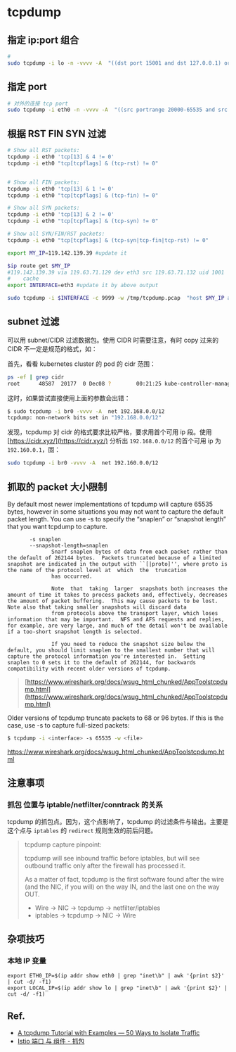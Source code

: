 # tcpdump

## 指定 ip:port 组合

```bash
#
sudo tcpdump -i lo -n -vvvv -A  "((dst port 15001 and dst 127.0.0.1) or (src port 15001 and src 127.0.0.1))"
```

## 指定 port

```bash
# 对外的连接 tcp port
sudo tcpdump -i eth0 -n -vvvv -A  "((src portrange 20000-65535 and src $ETH0_IP) or (dst portrange 20000-65535 and dst $ETH0_IP))"
```

## 根据 RST FIN SYN 过滤

```bash
# Show all RST packets:
tcpdump -i eth0 'tcp[13] & 4 != 0'
tcpdump -i eth0 "tcp[tcpflags] & (tcp-rst) != 0"


# Show all FIN packets:
tcpdump -i eth0 'tcp[13] & 1 != 0'
tcpdump -i eth0 "tcp[tcpflags] & (tcp-fin) != 0"

# Show all SYN packets:
tcpdump -i eth0 'tcp[13] & 2 != 0'
tcpdump -i eth0 "tcp[tcpflags] & (tcp-syn) != 0"

# Show all SYN/FIN/RST packets:
tcpdump -i eth0 "tcp[tcpflags] & (tcp-syn|tcp-fin|tcp-rst) != 0"
```


```bash
export MY_IP=119.142.139.39 #update it

$ip route get $MY_IP
#119.142.139.39 via 119.63.71.129 dev eth3 src 119.63.71.132 uid 1001
#    cache 
export INTERFACE=eth3 #update it by above output

sudo tcpdump -i $INTERFACE -c 9999 -w /tmp/tcpdump.pcap  "host $MY_IP and (tcp[13] & 1 != 0 or tcp[13] & 4 != 0 or tcp[13] & 2 != 0) " #only capture RST or FIN or SYN

```


## subnet 过滤

可以用 subnet/CIDR 过滤数据包。使用 CIDR 时需要注意，有时 copy 过来的 CIDR 不一定是规范的格式，如：

首先，看看 kubernetes cluster 的 pod 的 cidr 范围：

```bash
ps -ef | grep cidr
root      48587  20177  0 Dec08 ?        00:21:25 kube-controller-manager ... --cluster-cidr=192.168.0.0/12 ...--service-cluster-ip-range=10.96.0.0/12 ...
```



这时，如果尝试直接使用上面的参数会出错：

```bash
$ sudo tcpdump -i br0 -vvvv -A  net 192.168.0.0/12
tcpdump: non-network bits set in "192.168.0.0/12"
```



发现，tcpdump 对 cidr 的格式要求比较严格，要求用首个可用 ip 段。使用 [https://cidr.xyz/](https://cidr.xyz/) 分析出 `192.168.0.0/12` 的首个可用 ip 为 `192.160.0.1`，固：

```bash
sudo tcpdump -i br0 -vvvv -A  net 192.160.0.0/12
```

## 抓取的 packet 大小限制

By default most newer implementations of tcpdump will capture 65535 bytes, however in some situations you may not want to capture the default packet length. You can use -s to specify the “snaplen” or “snapshot length” that you want tcpdump to capture.


```
       -s snaplen
       --snapshot-length=snaplen
              Snarf snaplen bytes of data from each packet rather than the default of 262144 bytes.  Packets truncated because of a limited snapshot are indicated in the output with ``[|proto]'', where proto is the name of the protocol level at  which  the  truncation
              has occurred.

              Note  that  taking  larger  snapshots both increases the amount of time it takes to process packets and, effectively, decreases the amount of packet buffering.  This may cause packets to be lost.  Note also that taking smaller snapshots will discard data
              from protocols above the transport layer, which loses information that may be important.  NFS and AFS requests and replies, for example, are very large, and much of the detail won't be available if a too-short snapshot length is selected.

              If you need to reduce the snapshot size below the default, you should limit snaplen to the smallest number that will capture the protocol information you're interested in.  Setting snaplen to 0 sets it to the default of 262144, for backwards  compatibility with recent older versions of tcpdump.
```

> [https://www.wireshark.org/docs/wsug_html_chunked/AppToolstcpdump.html](https://www.wireshark.org/docs/wsug_html_chunked/AppToolstcpdump.html)
> 
Older versions of tcpdump truncate packets to 68 or 96 bytes. If this is the case, use -s to capture full-sized packets:

```bash
$ tcpdump -i <interface> -s 65535 -w <file>
```

https://www.wireshark.org/docs/wsug_html_chunked/AppToolstcpdump.html

## 注意事项

### 抓包 位置与 iptable/netfilter/conntrack 的关系

tcpdump 的抓包点。因为，这个点影响了，tcpdump 的过滤条件与输出。主要是这个点与 `iptables` 的 `redirect` 规则生效的前后问题。

> tcpdump capture pinpoint:
>
> tcpdump will see inbound traffic before iptables, but will see
> outbound traffic only after the firewall has processed it.
>
> As a matter of fact, tcpdump is the first software found after the wire (and the NIC, if you will) on the way IN, and the last one on the way OUT.
>
> * Wire -> NIC -> tcpdump -> netfilter/iptables
> * iptables -> tcpdump -> NIC -> Wire



## 杂项技巧


### 本地 IP 变量
```
export ETH0_IP=$(ip addr show eth0 | grep "inet\b" | awk '{print $2}' | cut -d/ -f1)
export LOCAL_IP=$(ip addr show lo | grep "inet\b" | awk '{print $2}' | cut -d/ -f1)
```




## Ref.

 - [A tcpdump Tutorial with Examples — 50 Ways to Isolate Traffic](https://danielmiessler.com/study/tcpdump/)
 - [Istio 端口 与 组件 - 抓包](https://istio-insider.mygraphql.com/zh_CN/latest/ch1-istio-arch/istio-ports-components.html#id5)